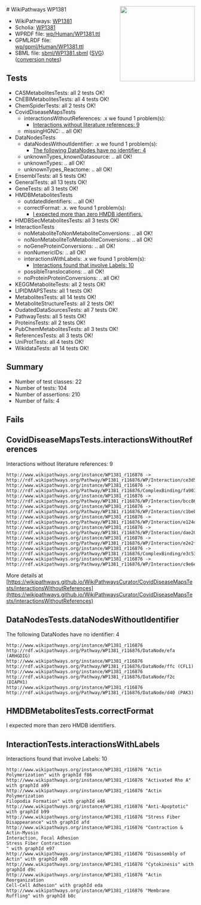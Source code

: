 <img style="float: right; width: 200px" src="../logo.png" />
# WikiPathways WP1381

* WikiPathways: [WP1381](https://identifiers.org/wikipathways:WP1381)
* Scholia: [WP1381](https://scholia.toolforge.org/wikipathways/WP1381)
* WPRDF file: [wp/Human/WP1381.ttl](../wp/Human/WP1381.ttl)
* GPMLRDF file: [wp/gpml/Human/WP1381.ttl](../wp/gpml/Human/WP1381.ttl)
* SBML file: [sbml/WP1381.sbml](../sbml/WP1381.sbml) ([SVG](../sbml/WP1381.svg)) ([conversion notes](../sbml/WP1381.txt))

## Tests
* CASMetabolitesTests: all 2 tests OK!
* ChEBIMetabolitesTests: all 4 tests OK!
* ChemSpiderTests: all 2 tests OK!
* CovidDiseaseMapsTests
    * interactionsWithoutReferences: .x we found 1 problem(s):
        * [Interactions without literature references: 9](#2e295937)
    * missingHGNC: .. all OK!
* DataNodesTests
    * dataNodesWithoutIdentifier: .x we found 1 problem(s):
        * [The following DataNodes have no identifier: 4](#d2d32fa3)
    * unknownTypes_knownDatasource: .. all OK!
    * unknownTypes: .. all OK!
    * unknownTypes_Reactome: .. all OK!
* EnsemblTests: all 5 tests OK!
* GeneralTests: all 13 tests OK!
* GeneTests: all 3 tests OK!
* HMDBMetabolitesTests
    * outdatedIdentifiers: .. all OK!
    * correctFormat: .x. we found 1 problem(s):
        * [I expected more than zero HMDB identifiers.](#ad154c1e)
* HMDBSecMetabolitesTests: all 3 tests OK!
* InteractionTests
    * noMetaboliteToNonMetaboliteConversions: .. all OK!
    * noNonMetaboliteToMetaboliteConversions: .. all OK!
    * noGeneProteinConversions: .. all OK!
    * nonNumericIDs: .. all OK!
    * interactionsWithLabels: .x we found 1 problem(s):
        * [Interactions found that involve Labels: 10](#fe97a8b8)
    * possibleTranslocations: .. all OK!
    * noProteinProteinConversions: .. all OK!
* KEGGMetaboliteTests: all 2 tests OK!
* LIPIDMAPSTests: all 1 tests OK!
* MetabolitesTests: all 14 tests OK!
* MetaboliteStructureTests: all 2 tests OK!
* OudatedDataSourcesTests: all 7 tests OK!
* PathwayTests: all 5 tests OK!
* ProteinsTests: all 2 tests OK!
* PubChemMetabolitesTests: all 3 tests OK!
* ReferencesTests: all 3 tests OK!
* UniProtTests: all 4 tests OK!
* WikidataTests: all 14 tests OK!


## Summary

* Number of test classes: 22
* Number of tests: 104
* Number of assertions: 210
* Number of fails: 4

## Fails

<a name="2e295937" />

## CovidDiseaseMapsTests.interactionsWithoutReferences

Interactions without literature references: 9
```
http://www.wikipathways.org/instance/WP1381_r116876 -> http://rdf.wikipathways.org/Pathway/WP1381_r116876/WP/Interaction/ce3d5
http://www.wikipathways.org/instance/WP1381_r116876 -> http://rdf.wikipathways.org/Pathway/WP1381_r116876/ComplexBinding/fa903
http://www.wikipathways.org/instance/WP1381_r116876 -> http://rdf.wikipathways.org/Pathway/WP1381_r116876/WP/Interaction/bcc86
http://www.wikipathways.org/instance/WP1381_r116876 -> http://rdf.wikipathways.org/Pathway/WP1381_r116876/WP/Interaction/c1beb
http://www.wikipathways.org/instance/WP1381_r116876 -> http://rdf.wikipathways.org/Pathway/WP1381_r116876/WP/Interaction/e124d
http://www.wikipathways.org/instance/WP1381_r116876 -> http://rdf.wikipathways.org/Pathway/WP1381_r116876/WP/Interaction/dae20
http://www.wikipathways.org/instance/WP1381_r116876 -> http://rdf.wikipathways.org/Pathway/WP1381_r116876/WP/Interaction/e2e2f
http://www.wikipathways.org/instance/WP1381_r116876 -> http://rdf.wikipathways.org/Pathway/WP1381_r116876/ComplexBinding/e3c53
http://www.wikipathways.org/instance/WP1381_r116876 -> http://rdf.wikipathways.org/Pathway/WP1381_r116876/WP/Interaction/c9e6e
```

More details at [https://wikipathways.github.io/WikiPathwaysCurator/CovidDiseaseMapsTests/interactionsWithoutReferences](https://wikipathways.github.io/WikiPathwaysCurator/CovidDiseaseMapsTests/interactionsWithoutReferences)

<a name="d2d32fa3" />

## DataNodesTests.dataNodesWithoutIdentifier

The following DataNodes have no identifier: 4
```
http://www.wikipathways.org/instance/WP1381_r116876 http://rdf.wikipathways.org/Pathway/WP1381_r116876/DataNode/efa (ARHGDIG)
http://www.wikipathways.org/instance/WP1381_r116876 http://rdf.wikipathways.org/Pathway/WP1381_r116876/DataNode/ffc (CFL1)
http://www.wikipathways.org/instance/WP1381_r116876 http://rdf.wikipathways.org/Pathway/WP1381_r116876/DataNode/f2c (DIAPH1)
http://www.wikipathways.org/instance/WP1381_r116876 http://rdf.wikipathways.org/Pathway/WP1381_r116876/DataNode/d40 (PAK3)
```

<a name="ad154c1e" />

## HMDBMetabolitesTests.correctFormat

I expected more than zero HMDB identifiers.
<a name="fe97a8b8" />

## InteractionTests.interactionsWithLabels

Interactions found that involve Labels: 10
```
http://www.wikipathways.org/instance/WP1381_r116876 "Actin Polymerization" with graphId f86
http://www.wikipathways.org/instance/WP1381_r116876 "Activated Rho A" with graphId a99
http://www.wikipathways.org/instance/WP1381_r116876 "Actin Polymerization
Filopodia Formation" with graphId e46
http://www.wikipathways.org/instance/WP1381_r116876 "Anti-Apoptotic" with graphId b99
http://www.wikipathways.org/instance/WP1381_r116876 "Stress Fiber
Disappearance" with graphId afd
http://www.wikipathways.org/instance/WP1381_r116876 "Contraction & Actin-Myosin
Interaction, Focal Adhesion
Stress Fiber Contraction
" with graphId e97
http://www.wikipathways.org/instance/WP1381_r116876 "Disassembly of Actin" with graphId ed0
http://www.wikipathways.org/instance/WP1381_r116876 "Cytokinesis" with graphId d9c
http://www.wikipathways.org/instance/WP1381_r116876 "Actin Reorganization
Cell-Cell Adhesion" with graphId eda
http://www.wikipathways.org/instance/WP1381_r116876 "Membrane Ruffling" with graphId b8c
```

